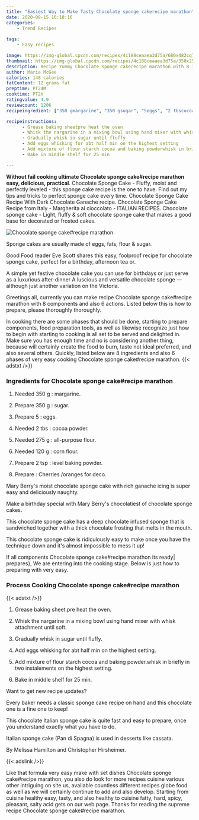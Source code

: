 ```yaml
---
title: "Easiest Way to Make Tasty Chocolate sponge cakerecipe marathon"
date: 2020-08-15 16:18:16
categories:
    - Trend Recipes
    
tags:
    - Easy recipes

image: https://img-global.cpcdn.com/recipes/4c188ceaaea3d75a/680x482cq70/chocolate-sponge-cakerecipe-marathon-recipe-main-photo.jpg
thumbnail: https://img-global.cpcdn.com/recipes/4c188ceaaea3d75a/350x250cq70/chocolate-sponge-cakerecipe-marathon-recipe-main-photo.jpg
description: Recipe Yummy Chocolate sponge cakerecipe marathon with 8 ingredients and 6 stages of easy cooking.
author: Maria McGee
calories: 148 calories
fatContent: 12 grams fat
preptime: PT24M
cooktime: PT2H
ratingvalue: 4.9
reviewcount: 1206
recipeingredient: ["350 gmargarine", "350 gsugar", "5eggs", "2 tbscocoa powder", "275 gallpurpose flour", "120 gcorn flour", "2 tsplevel baking powder", "Cherries oranges for deco"]

recipeinstructions: 
      - Grease baking sheetpre heat the oven 
      - Whisk the nargarine in a mixing bowl using hand mixer with whisk attachment until soft 
      - Gradually whisk in sugar until fluffy 
      - Add eggs whisking for abt half min on the highest setting 
      - Add mixture of flour starch cocoa and baking powderwhisk in briefly in two instalements on the highest setting 
      - Bake in middle shelf for 25 min

---
```




**Without fail cooking ultimate Chocolate sponge cake#recipe marathon easy, delicious, practical**. Chocolate Sponge Cake - Fluffy, moist and perfectly leveled - this sponge cake recipe is the one to have. Find out my tips and tricks to perfect sponge cake every time. Chocolate Sponge Cake Recipe With Dark Chocolate Ganache recipe. Chocolate Sponge Cake Recipe from Italy - Margherita al cioccolato - ITALIAN RECIPES. Chocolate sponge cake - Light, fluffy &amp; soft chocolate sponge cake that makes a good base for decorated or frosted cakes.


![Chocolate sponge cake#recipe marathon](https://img-global.cpcdn.com/recipes/4c188ceaaea3d75a/680x482cq70/chocolate-sponge-cakerecipe-marathon-recipe-main-photo.jpg "Chocolate sponge cake#recipe marathon")



Sponge cakes are usually made of eggs, fats, flour &amp; sugar.

Good Food reader Eve Scott shares this easy, foolproof recipe for chocolate sponge cake, perfect for a birthday, afternoon tea or.

A simple yet festive chocolate cake you can use for birthdays or just serve as a luxurious after-dinner A luscious and versatile chocolate sponge — although just another variation on the Victoria.


Greetings all, currently you can make recipe Chocolate sponge cake#recipe marathon with 8 components and also 6 actions. Listed below this is how to prepare, please thoroughly thoroughly.

In cooking there are some phases that should be done, starting to prepare components, food preparation tools, as well as likewise recognize just how to begin with starting to cooking is all set to be served and delighted in. Make sure you has enough time and no is considering another thing, because will certainly create the food to burn, taste not ideal preferred, and also several others. Quickly, listed below are 8 ingredients and also 6 phases of very easy cooking Chocolate sponge cake#recipe marathon.
{{< adstxt />}}

### Ingredients for Chocolate sponge cake#recipe marathon


1. Needed 350 g : margarine.

1. Prepare 350 g : sugar.

1. Prepare 5 : eggs.

1. Needed 2 tbs : cocoa powder.

1. Needed 275 g : all-purpose flour.

1. Needed 120 g : corn flour.

1. Prepare 2 tsp : level baking powder.

1. Prepare  : Cherries /oranges for deco.


Mary Berry&#39;s moist chocolate sponge cake with rich ganache icing is super easy and deliciously naughty.

Make a birthday special with Mary Berry&#39;s chocolatiest of chocolate sponge cakes.

This chocolate sponge cake has a deep chocolate infused sponge that is sandwiched together with a thick chocolate frosting that melts in the mouth.

This chocolate sponge cake is ridiculously easy to make once you have the technique down and it&#39;s almost impossible to mess it up!


If all components Chocolate sponge cake#recipe marathon its ready| prepares}, We are entering into the cooking stage. Below is just how to preparing with very easy.

### Process Cooking Chocolate sponge cake#recipe marathon

{{< adstxt />}}


1. Grease baking sheet.pre heat the oven.



1. Whisk the nargarine in a mixing bowl using hand mixer with whisk attachment until soft.



1. Gradually whisk in sugar until fluffy.



1. Add eggs whisking for abt half min on the highest setting.



1. Add mixture of flour starch cocoa and baking powder.whisk in briefly in two instalements on the highest setting.



1. Bake in middle shelf for 25 min.




Want to get new recipe updates?

Every baker needs a classic sponge cake recipe on hand and this chocolate one is a fine one to keep!

This chocolate Italian sponge cake is quite fast and easy to prepare, once you understand exactly what you have to do.

Italian sponge cake (Pan di Spagna) is used in desserts like cassata.

By Melissa Hamilton and Christopher Hirsheimer.


{{< adslink />}}

Like that formula very easy make with set dishes Chocolate sponge cake#recipe marathon, you also do look for more recipes cuisine various other intriguing on site us, available countless different recipes globe food as well as we will certainly continue to add and also develop. Starting from cuisine healthy easy, tasty, and also healthy to cuisine fatty, hard, spicy, pleasant, salty acid gets on our web page. Thanks for reading the supreme recipe Chocolate sponge cake#recipe marathon.
